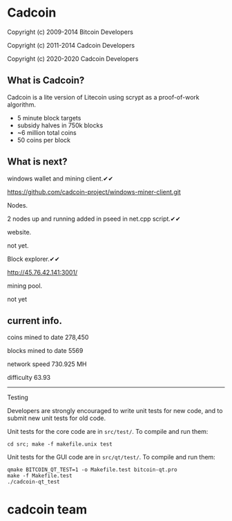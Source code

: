 Cadcoin 
=======

Copyright (c) 2009-2014 Bitcoin Developers

Copyright (c) 2011-2014 Cadcoin Developers

Copyright (c) 2020-2020 Cadcoin Developers


What is Cadcoin?
----------------

Cadcoin is a lite version of Litecoin using scrypt as a proof-of-work algorithm.
 - 5 minute block targets
 - subsidy halves in 750k blocks
 - ~6 million total coins
 - 50 coins per block

What is next?
-------------

windows wallet and mining client.✔✔

https://github.com/cadcoin-project/windows-miner-client.git

Nodes.

2 nodes up and running added in pseed in net.cpp script.✔✔

website.

not yet.

Block explorer.✔✔

http://45.76.42.141:3001/


mining pool.

not yet


current info.
-------------

coins mined to date 278,450

blocks mined to date 5569

network speed 730.925 MH

difficulty 63.93

-------------------------------------------------------------------------------------------------------------------------

Testing

Developers are strongly encouraged to write unit tests for new code, and to
submit new unit tests for old code.

Unit tests for the core code are in `src/test/`. To compile and run them:

    cd src; make -f makefile.unix test

Unit tests for the GUI code are in `src/qt/test/`. To compile and run them:

    qmake BITCOIN_QT_TEST=1 -o Makefile.test bitcoin-qt.pro
    make -f Makefile.test
    ./cadcoin-qt_test

# cadcoin team

